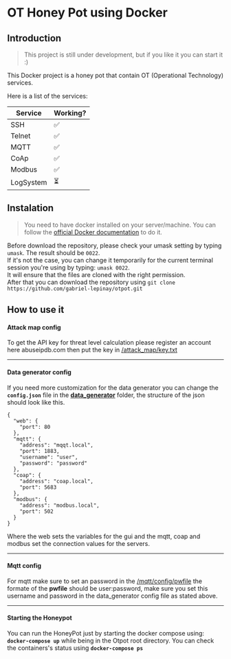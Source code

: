 # OT Honey Pot using Docker

## Introduction
> This project is still under development, but if you like it you can start it :)

This Docker project is a honey pot that contain OT (Operational Technology) services.

Here is a list of the services: 

| Service | Working? |
| ----------- | ---------- |
| SSH  | ✅ |
| Telnet | ✅ | 
| MQTT | ✅ | 
| CoAp | ✅ | 
| Modbus | ✅ | 
| LogSystem | ⏳ | 

## Instalation 
> You need to have docker installed on your server/machine. You can follow the [official Docker documentation](https://docs.docker.com/engine/install/) to do it.

Before download the repository, please check your umask setting by typing `umask`. The result should be `0022`.\
If it's not the case, you can change it temporarily for the current terminal session you're using by typing: `umask 0022`.\
It will ensure that the files are cloned with the right permission.\
After that you can download the repository using `git clone https://github.com/gabriel-lepinay/otpot.git`

## How to use it 

#### Attack map config
To get the API key for threat level calculation please register an account here abuseipdb.com then put the key in [/attack_map/key.txt](./attack_map/key.txt)

---

#### Data generator config
If you need more customization for the data generator you can change the **``config.json``**  file in the **[data_generator](./data_generator)** folder, the structure of the json should look like this.

```
{
  "web": {
    "port": 80
  },
  "mqtt": {
    "address": "mqqt.local",
    "port": 1883,
    "username": "user",
    "password": "password"
  },
  "coap": {
    "address": "coap.local",
    "port": 5683
  },
  "modbus": {
    "address": "modbus.local",
    "port": 502
  }
}

```

Where the web sets the variables for the gui and the mqtt, coap and modbus set the connection values for the servers.

---

#### Mqtt config

For mqtt make sure to set an password in the [/mqtt/config/pwfile](./mqtt/config/)
the formate of the **pwfile** should be user:password, make sure you set this username and password in the data_generator config file as stated above.

---
#### Starting the Honeypot

You can run the HoneyPot just by starting the docker compose using: **`docker-compose up`** while being in the Otpot root directory.
You can check the containers's status using **`docker-compose ps`**